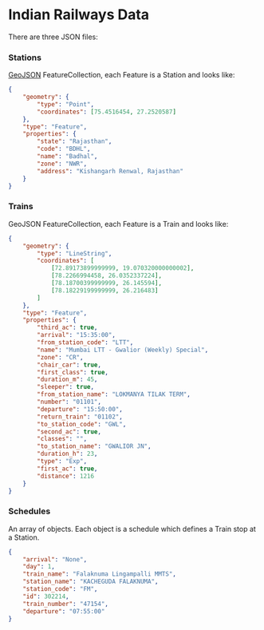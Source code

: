 # Indian Railways Data

There are three JSON files:

### Stations
[GeoJSON](http://geojson.org/) FeatureCollection, each Feature is a Station and looks like:

```json
{
    "geometry": {
        "type": "Point",
        "coordinates": [75.4516454, 27.2520587]
    },
    "type": "Feature",
    "properties": {
        "state": "Rajasthan",
        "code": "BDHL",
        "name": "Badhal",
        "zone": "NWR",
        "address": "Kishangarh Renwal, Rajasthan"
    }
}
```

### Trains
GeoJSON FeatureCollection, each Feature is a Train and looks like:

```json
{
    "geometry": {
        "type": "LineString",
        "coordinates": [
            [72.89173899999999, 19.070320000000002],
            [78.2266994458, 26.0352337224],
            [78.18700399999999, 26.145594],
            [78.18229199999999, 26.216483]
        ]
    },
    "type": "Feature",
    "properties": {
        "third_ac": true,
        "arrival": "15:35:00",
        "from_station_code": "LTT",
        "name": "Mumbai LTT - Gwalior (Weekly) Special",
        "zone": "CR",
        "chair_car": true,
        "first_class": true,
        "duration_m": 45,
        "sleeper": true,
        "from_station_name": "LOKMANYA TILAK TERM",
        "number": "01101",
        "departure": "15:50:00",
        "return_train": "01102",
        "to_station_code": "GWL",
        "second_ac": true,
        "classes": "",
        "to_station_name": "GWALIOR JN",
        "duration_h": 23,
        "type": "Exp",
        "first_ac": true,
        "distance": 1216
    }
}
```

### Schedules
An array of objects. Each object is a schedule which defines a Train stop at a Station. 

```json
{
    "arrival": "None",
    "day": 1,
    "train_name": "Falaknuma Lingampalli MMTS",
    "station_name": "KACHEGUDA FALAKNUMA",
    "station_code": "FM",
    "id": 302214,
    "train_number": "47154",
    "departure": "07:55:00"
}
```

